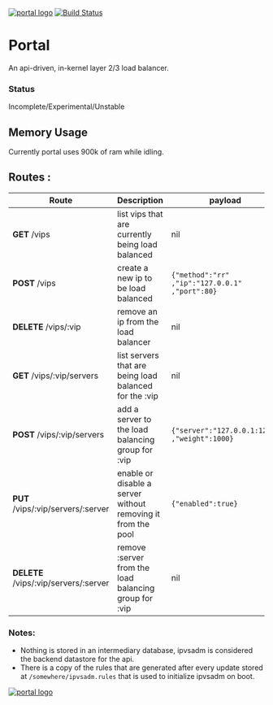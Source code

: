 [![portal logo](http://nano-assets.gopagoda.io/readme-headers/portal.png)](http://nanobox.io/open-source#portal)
[![Build Status](https://travis-ci.org/nanopack/portal.svg)](https://travis-ci.org/nanopack/portal)

# Portal

An api-driven, in-kernel layer 2/3 load balancer.

### Status
Incomplete/Experimental/Unstable

## Memory Usage

Currently portal uses 900k of ram while idling.


## Routes :

| Route | Description | payload | output |
| --- | --- | --- | --- |
| **GET** /vips | list vips that are currently being load balanced | nil | `{"vips": [{"ip":"127.0.0.1"}]}` |
| **POST** /vips | create a new ip to be load balanced | `{"method":"rr" ,"ip":"127.0.0.1" ,"port":80}` | `{"sucess":"true"}` |
| **DELETE** /vips/:vip | remove an ip from the load balancer | nil | `{"sucess":"true"}` |
| **GET** /vips/:vip/servers | list servers that are being load balanced for the :vip | nil | `{"servers": [{"server":"127.0.0.1:1234" ,"weight":1000}]}` |
| **POST** /vips/:vip/servers | add a server to the load balancing group for :vip | `{"server":"127.0.0.1:1234" ,"weight":1000}` | `{"sucess":"true"}` |
| **PUT** /vips/:vip/servers/:server | enable or disable a server without removing it from the pool | `{"enabled":true}` | `{"sucess":"true"}` |
| **DELETE** /vips/:vip/servers/:server | remove :server from the load balancing group for :vip | nil | `{"sucess":"true"}` |

### Notes:

- Nothing is stored in an intermediary database, ipvsadm is considered the backend datastore for the api.
- There is a copy of the rules that are generated after every update stored at `/somewhere/ipvsadm.rules` that is used to initialize ipvsadm on boot.

[![portal logo](http://nano-assets.gopagoda.io/open-src/nanobox-open-src.png)](http://nanobox.io/open-source)
